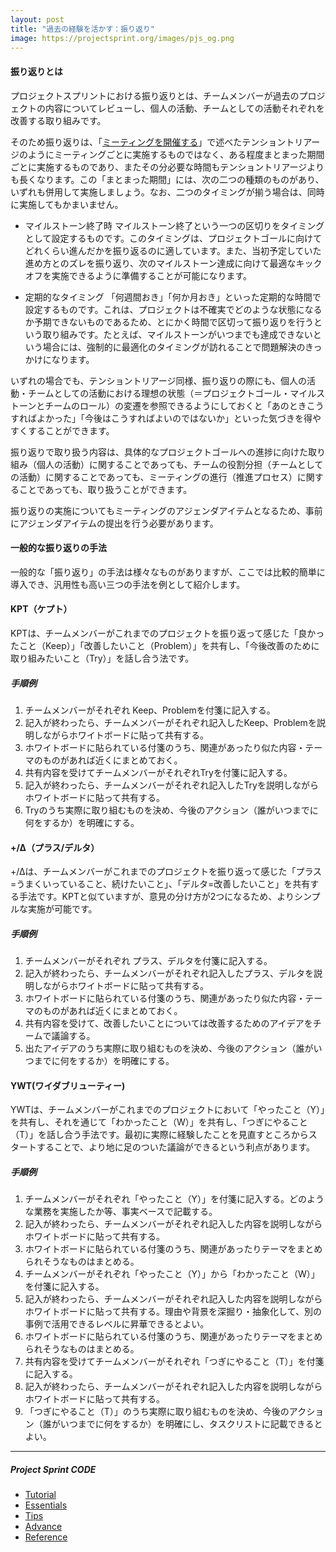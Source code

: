 ```yaml
---
layout: post
title: "過去の経験を活かす：振り返り"
image: https://projectsprint.org/images/pjs_og.png
---
```


#### 振り返りとは
プロジェクトスプリントにおける振り返りとは、チームメンバーが過去のプロジェクトの内容についてレビューし、個人の活動、チームとしての活動それぞれを改善する取り組みです。

そのため振り返りは、「[ミーティングを開催する](../tutorial/section3-2.md)」で述べたテンショントリアージのようにミーティングごとに実施するものではなく、ある程度まとまった期間ごとに実施するものであり、またその分必要な時間もテンショントリアージよりも長くなります。この「まとまった期間」には、次の二つの種類のものがあり、いずれも併用して実施しましょう。なお、二つのタイミングが揃う場合は、同時に実施してもかまいません。

- マイルストーン終了時
マイルストーン終了という一つの区切りをタイミングとして設定するものです。このタイミングは、プロジェクトゴールに向けてどれくらい進んだかを振り返るのに適しています。また、当初予定していた進め方とのズレを振り返り、次のマイルストーン達成に向けて最適なキックオフを実施できるように準備することが可能になります。

- 定期的なタイミング
「何週間おき」「何か月おき」といった定期的な時間で設定するものです。これは、プロジェクトは不確実でどのような状態になるか予期できないものであるため、とにかく時間で区切って振り返りを行うという取り組みです。たとえば、マイルストーンがいつまでも達成できないという場合には、強制的に最適化のタイミングが訪れることで問題解決のきっかけになります。

いずれの場合でも、テンショントリアージ同様、振り返りの際にも、個人の活動・チームとしての活動における理想の状態（＝プロジェクトゴール・マイルストーンとチームのロール）の変遷を参照できるようにしておくと「あのときこうすればよかった」「今後はこうすればよいのではないか」といった気づきを得やすくすることができます。

振り返りで取り扱う内容は、具体的なプロジェクトゴールへの進捗に向けた取り組み（個人の活動）に関することであっても、チームの役割分担（チームとしての活動）に関することであっても、ミーティングの進行（推進プロセス）に関することであっても、取り扱うことができます。

振り返りの実施についてもミーティングのアジェンダアイテムとなるため、事前にアジェンダアイテムの提出を行う必要があります。

#### 一般的な振り返りの手法
一般的な「振り返り」の手法は様々なものがありますが、ここでは比較的簡単に導入でき、汎用性も高い三つの手法を例として紹介します。

#### KPT（ケプト）
KPTは、チームメンバーがこれまでのプロジェクトを振り返って感じた「良かったこと（Keep）」「改善したいこと（Problem）」を共有し、「今後改善のために取り組みたいこと（Try）」を話し合う法です。

##### 手順例
1. チームメンバーがそれぞれ Keep、Problemを付箋に記入する。
2. 記入が終わったら、チームメンバーがそれぞれ記入したKeep、Problemを説明しながらホワイトボードに貼って共有する。
3. ホワイトボードに貼られている付箋のうち、関連があったり似た内容・テーマのものがあれば近くにまとめておく。
4. 共有内容を受けてチームメンバーがそれぞれTryを付箋に記入する。
5. 記入が終わったら、チームメンバーがそれぞれ記入したTryを説明しながらホワイトボードに貼って共有する。
6. Tryのうち実際に取り組むものを決め、今後のアクション（誰がいつまでに何をするか）を明確にする。

#### +/Δ（プラス/デルタ）
+/Δは、チームメンバーがこれまでのプロジェクトを振り返って感じた「プラス=うまくいっていること、続けたいこと」、「デルタ=改善したいこと」を共有する手法です。KPTと似ていますが、意見の分け方が2つになるため、よりシンプルな実施が可能です。

##### 手順例
1. チームメンバーがそれぞれ プラス、デルタを付箋に記入する。
2. 記入が終わったら、チームメンバーがそれぞれ記入したプラス、デルタを説明しながらホワイトボードに貼って共有する。
3. ホワイトボードに貼られている付箋のうち、関連があったり似た内容・テーマのものがあれば近くにまとめておく。
4. 共有内容を受けて、改善したいことについては改善するためのアイデアをチームで議論する。
5. 出たアイデアのうち実際に取り組むものを決め、今後のアクション（誰がいつまでに何をするか）を明確にする。

#### YWT(ワイダブリューティー)
YWTは、チームメンバーがこれまでのプロジェクトにおいて「やったこと（Y）」を共有し、それを通じて「わかったこと（W）」を共有し、「つぎにやること（T）」を話し合う手法です。最初に実際に経験したことを見直すところからスタートすることで、より地に足のついた議論ができるという利点があります。

##### 手順例
1. チームメンバーがそれぞれ「やったこと（Y）」を付箋に記入する。どのような業務を実施したか等、事実ベースで記載する。
2. 記入が終わったら、チームメンバーがそれぞれ記入した内容を説明しながらホワイトボードに貼って共有する。
3. ホワイトボードに貼られている付箋のうち、関連があったりテーマをまとめられそうなものはまとめる。
4. チームメンバーがそれぞれ「やったこと（Y）」から「わかったこと（W）」を付箋に記入する。
5. 記入が終わったら、チームメンバーがそれぞれ記入した内容を説明しながらホワイトボードに貼って共有する。理由や背景を深掘り・抽象化して、別の事例で活用できるレベルに昇華できるとよい。
6. ホワイトボードに貼られている付箋のうち、関連があったりテーマをまとめられそうなものはまとめる。
7. 共有内容を受けてチームメンバーがそれぞれ「つぎにやること（T）」を付箋に記入する。
8. 記入が終わったら、チームメンバーがそれぞれ記入した内容を説明しながらホワイトボードに貼って共有する。
9. 「つぎにやること（T）」のうち実際に取り組むものを決め、今後のアクション（誰がいつまでに何をするか）を明確にし、タスクリストに記載できるとよい。

---

##### Project Sprint CODE
- [Tutorial](../tutorial/index.md)
- [Essentials](../essentials.md)
- [Tips](../tips/index.md)
- [Advance](../advance.md)
- [Reference](../reference.md)
